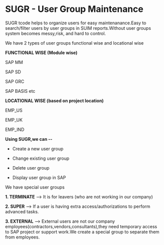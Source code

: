 # SUGR - User Group Maintenance

SUGR tcode helps to organize users for easy maintenanance.Easy to search/filter users by user groups in SUIM reports.Without user groups system becomes messy,risk, and hard to control.

We have 2 types of user groups functional wise and locational wise

**FUNCTIONAL WISE (Module wise)**

SAP MM

SAP SD

SAP GRC

SAP BASIS etc

**LOCATIONAL WISE (based on project location)**

EMP_US

EMP_UK

EMP_IND

**Using SUGR,we can --**

- Create a new user group
  
- Change existing user group
  
- Delete user group
  
- Display user group in SAP

We have special user groups

**1. TERMINATE** --> It is for leavers (who are not working in our company)

**2. SUPER** --> If a user is having extra access/authorizations to perform advanced tasks.

**3. EXTERNAL** --> External users are not our company employees(contractors,vendors,consultants),they need temporary access to SAP project or support work.We create a special group to separate them from employees.
